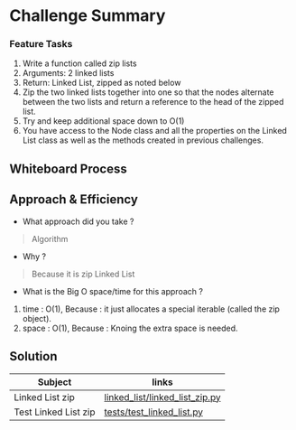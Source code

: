 # Challenge Summary

### Feature Tasks

1. Write a function called zip lists
2. Arguments: 2 linked lists
3. Return: Linked List, zipped as noted below
4. Zip the two linked lists together into one so that the nodes alternate between the two lists and return a reference to the head of the zipped list.
5. Try and keep additional space down to O(1)
6. You have access to the Node class and all the properties on the Linked List class as well as the methods created in previous challenges.


## Whiteboard Process
<!-- Embedded whiteboard image -->

## Approach & Efficiency

* What approach did you take ? 

> Algorithm 
* Why ? 

> Because it is zip Linked List
* What is the Big O space/time for this approach ?

1. time : O(1), Because :  it just allocates a special iterable (called the zip object).
2. space : O(1), Because : Knoing the extra space is needed.

## Solution

 
| Subject     | links |
| ----------- | ----------- |
| Linked List zip | [linked_list/linked_list_zip.py](https://github.com/mrobeidat/data-structures-and-algorithms-401/blob/main/linked-list-zip/linked-list-zip/linked_list/linked_list.py) |
| Test Linked List zip | [tests/test_linked_list.py](https://github.com/mrobeidat/data-structures-and-algorithms-401/blob/main/linked-list-zip/linked-list-zip/tests/test_linked_list.py) |
